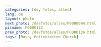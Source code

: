 ```yaml
---
categories: [de, fotos, alles]
lang: de
layout: photo
next_photo: /de/fotos/alles/P0000094.html
picname: P0000113
prev_photo: /de/fotos/alles/P0000136.html
tags: [Bush, Hottentotten Church]
---
```

